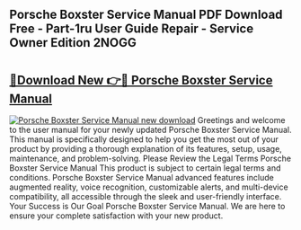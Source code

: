 ## Porsche Boxster Service Manual PDF Download Free - Part-1ru User Guide Repair - Service Owner Edition 2NOGG

# <h2><a href="http://cf23291.oget.top/?id=Porsche+Boxster+Service+Manual">🔗Download New 👉🔴 Porsche Boxster Service Manual</a></h2>

[![Porsche Boxster Service Manual new download](https://i.imgur.com/5g1atiW.png)](http://cf23291.oget.top/?id=Porsche+Boxster+Service+Manual)
Greetings and welcome to the user manual for your newly updated Porsche Boxster Service Manual. This manual is specifically designed to help you get the most out of your product by providing a thorough explanation of its features, setup, usage, maintenance, and problem-solving. Please Review the Legal Terms Porsche Boxster Service Manual This product is subject to certain legal terms and conditions. Porsche Boxster Service Manual advanced features include augmented reality, voice recognition, customizable alerts, and multi-device compatibility, all accessible through the sleek and user-friendly interface. Your Success is Our Goal Porsche Boxster Service Manual. We are here to ensure your complete satisfaction with your new product.
